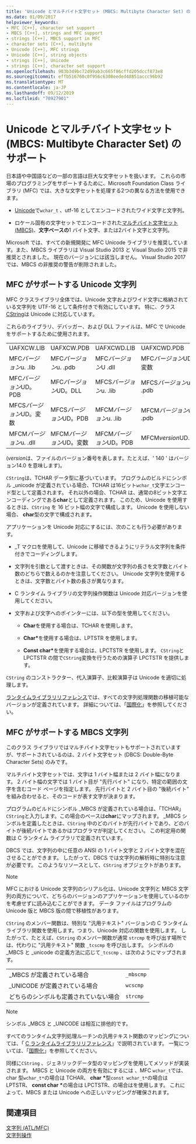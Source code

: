 ```yaml
---
title: 'Unicode とマルチバイト文字セット (MBCS: Multibyte Character Set) のサポート'
ms.date: 01/09/2017
helpviewer_keywords:
- MFC [C++], character set support
- MBCS [C++], strings and MFC support
- strings [C++], MBCS support in MFC
- character sets [C++], multibyte
- Unicode [C++], MFC strings
- Unicode [C++], string objects
- strings [C++], Unicode
- strings [C++], character set support
ms.openlocfilehash: 983b3d9bc72d99ab3c665f86cffd205dccf873e8
ms.sourcegitcommit: effb516760c0f956c6308eeded48851accc96b92
ms.translationtype: MT
ms.contentlocale: ja-JP
ms.lasthandoff: 09/12/2019
ms.locfileid: "70927901"
---
```

# <a name="unicode-and-multibyte-character-set-mbcs-support"></a>Unicode とマルチバイト文字セット (MBCS: Multibyte Character Set) のサポート

日本語や中国語などの一部の言語は巨大な文字セットを扱います。 これらの市場のプログラミングをサポートするために、Microsoft Foundation Class ライブラリ (MFC) では、大きな文字セットを処理する2つの異なる方法を使用できます。

- [Unicode](#mfc-support-for-unicode-strings)で`wchar_t` 、utf-16 としてエンコードされたワイド文字と文字列。

- ロケール固有の文字セットでエンコードされた[マルチバイト文字セット (MBCS)](#mfc-support-for-mbcs-strings)、**文字ベースの**1 バイト文字、または2バイト文字と文字列。

Microsoft では、すべての新規開発に MFC Unicode ライブラリを推奨しています。また、MBCS ライブラリは Visual Studio 2013 と Visual Studio 2015 で非推奨とされました。 現在のバージョンには該当しません。 Visual Studio 2017 では、MBCS の非推奨の警告が削除されました。

## <a name="mfc-support-for-unicode-strings"></a>MFC がサポートする Unicode 文字列

MFC クラスライブラリ全体では、Unicode 文字およびワイド文字に格納されている文字列を UTF-16 として条件付きで有効にしています。 特に、クラス[CString](../atl-mfc-shared/reference/cstringt-class.md)は Unicode に対応しています。

これらのライブラリ、デバッガー、および DLL ファイルは、MFC で Unicode をサポートするために使用されます。

|||||
|-|-|-|-|
|UAFXCW.LIB|UAFXCW.PDB|UAFXCWD.LIB|UAFXCWD.PDB|
|MFC*バージョン*u. .lib|MFC*バージョン*u. .pdb|MFC*バージョン*U .dll|MFC*バージョン*UD。変数|
|MFC*バージョン*UD。PDB|MFC*バージョン*UD。DLL|MFCS*バージョン*u. .lib|MFCS*バージョン*u. .pdb|
|MFCS*バージョン*UD。変数|MFCS*バージョン*UD。PDB|MFCM*バージョン*u. .lib|MFCM*バージョン*u. .pdb|
|MFCM*バージョン*u. .dll|MFCM*バージョン*UD。変数|MFCM*バージョン*UD。PDB|MFCM*version*UD.DLL|

(*version*は、ファイルのバージョン番号を表します。たとえば、' 140 ' はバージョン14.0 を意味します)。

`CString`は、TCHAR データ型に基づいています。 プログラムのビルドにシンボル _unicode が定義されている場合、TCHAR は16ビット`wchar_t`文字エンコード型として定義されます。 それ以外の場合、TCHAR は、通常の8ビット文字エンコーディングである**char**として定義されます。 このため、Unicode を使用するときは、`CString` を 16 ビット幅の文字で構成します。 Unicode を使用しない場合、 **char**型の文字で構成されます。

アプリケーションを Unicode 対応にするには、次のことも行う必要があります。

- _T マクロを使用して、Unicode に移植できるようにリテラル文字列を条件付きでコーディングします。

- 文字列を引数として渡すときは、その関数が文字列の長さを文字数とバイト数のどちらで数えるのかを注意してください。 Unicode 文字列を使用するときは、文字数とバイト数の長さが異なります。

- C ランタイム ライブラリの文字列操作関数は Unicode 対応バージョンを使用してください。

- 文字および文字へのポインターには、以下の型を使用してください。

   - **Char**を使用する場合は、TCHAR を使用します。

   - <strong>Char\*</strong>を使用する場合は、LPTSTR を使用します。

   - **Const char**<strong>\*</strong>を使用する場合は、LPCTSTR を使用します。 `CString`と LPCTSTR の間で`CString`変換を行うための演算子 LPCTSTR を提供します。

`CString` のコンストラクター、代入演算子、比較演算子は Unicode を適切に処理します。

[ランタイムライブラリリファレンス](../c-runtime-library/c-run-time-library-reference.md)では、すべての文字列処理関数の移植可能なバージョンが定義されています。 詳細については、「[国際化](../c-runtime-library/internationalization.md)」を参照してください。

## <a name="mfc-support-for-mbcs-strings"></a>MFC がサポートする MBCS 文字列

このクラス ライブラリではマルチバイト文字セットもサポートされていますが、サポートされているのは、2 バイト文字セット (DBCS: Double-Byte Character Sets) のみです。

マルチバイト文字セットでは、文字は 1 バイト幅または 2 バイト幅になります。 2 バイト幅の文字では 1 バイト目が "先行バイト" になり、特定の範囲の文字を含むコード ページを指定します。 先行バイトと 2 バイト目の "後続バイト" を組み合わせると、そのコードが表す文字が決まります。

プログラムのビルドにシンボル _MBCS が定義されている場合は、「TCHAR」 `CString`と入力します。この場合のベースは**char**にマップされます。 _MBCS シンボルを定義したときは、`CString` 中のどのバイトが先行バイトであり、どのバイトが後続バイトであるかはプログラマが判定してください。 この判定用の関数は C ランタイム ライブラリで定義されています。

DBCS では、文字列の中に任意の ANSI の 1 バイト文字と 2 バイト文字を混在させることができます。 したがって、DBCS では文字列の解析時に特別な注意が必要です。 このようなリソースとして、`CString` オブジェクトがあります。

> [!NOTE]
> MFC における Unicode 文字列のシリアル化は、Unicode 文字列と MBCS 文字列の両方について、どちらのバージョンのアプリケーションを使用しているのかを考慮せずに読み込むことができます。 データ ファイルはプログラムの Unicode 版と MBCS 版の間で移植性があります。

`CString` のメンバー関数は、特別な "汎用テキスト" バージョンの C ランタイム ライブラリ関数を使用します。つまり、Unicode 対応の関数を使用します。 したがって、たとえば、`CString` のメンバー関数が通常 `strcmp` を呼び出す場所では、代わりに "汎用テキスト" 関数 `_tcscmp` を呼び出します。 シンボルの _MBCS と _unicode の定義方法に応じて`_tcscmp` 、は次のようにマップされます。

|||
|-|-|
|_MBCS が定義されている場合|`_mbscmp`|
|_UNICODE が定義されている場合|`wcscmp`|
|どちらのシンボルも定義されていない場合|`strcmp`|

> [!NOTE]
> シンボル _MBCS と _UNICODE は相互に排他的です。

すべてのランタイム文字列処理ルーチンの汎用テキスト関数のマッピングについては、「 [C ランタイムライブラリリファレンス](../c-runtime-library/c-run-time-library-reference.md)」で説明されています。 一覧については、「[国際化](../c-runtime-library/internationalization.md)」を参照してください。

同様に`CString` 、ジェネリックデータ型のマッピングを使用してメソッドが実装されます。 MBCS と Unicode の両方を有効にするには 、MFC `wchar_t`では、char 型`wchar_t*`の場合は TCHAR、 **char** <strong>\*</strong>型`const wchar_t*`の場合は LPTSTR、 **const char** <strong>\*</strong>の場合は LPCTSTR、の場合はを使用します。 これによって、MBCS または Unicode への正しいマッピングが確保されます。

## <a name="see-also"></a>関連項目

[文字列 (ATL/MFC)](../atl-mfc-shared/strings-atl-mfc.md)<br/>
[文字列操作](../c-runtime-library/string-manipulation-crt.md)
